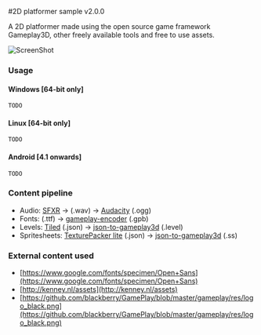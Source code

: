 #2D platformer sample v2.0.0

A 2D platformer made using the open source game framework Gameplay3D, other freely available tools and free to use assets.

![ScreenShot](https://raw.githubusercontent.com/louis-mclaughlin/platformer-sample-gameplay3d/master/raw/textures/platformer_big.jpg)

### Usage

#### Windows [64-bit only]
```
TODO
```

#### Linux [64-bit only]
```
TODO
```

#### Android [4.1 onwards]
```
TODO
```

### Content pipeline
- Audio:            [SFXR](http://www.drpetter.se/project_sfxr.html) -> (.wav)          ->  [Audacity](http://audacity.sourceforge.net/) (.ogg)
- Fonts:            (.ttf)                  ->  [gameplay-encoder](https://github.com/gameplay3d/GamePlay/wiki/Building-gameplay-encoder) (.gpb)
- Levels:           [Tiled](http://www.mapeditor.org/) (.json)           ->  [json-to-gameplay3d](https://github.com/louis-mclaughlin/json-to-gameplay3d) (.level)
- Spritesheets:     [TexturePacker lite](https://www.codeandweb.com/texturepacker) (.json)   ->  [json-to-gameplay3d](https://github.com/louis-mclaughlin/json-to-gameplay3d) (.ss)

### External content used
- [https://www.google.com/fonts/specimen/Open+Sans](https://www.google.com/fonts/specimen/Open+Sans)
- [http://kenney.nl/assets](http://kenney.nl/assets)
- [https://github.com/blackberry/GamePlay/blob/master/gameplay/res/logo_black.png](https://github.com/blackberry/GamePlay/blob/master/gameplay/res/logo_black.png)

